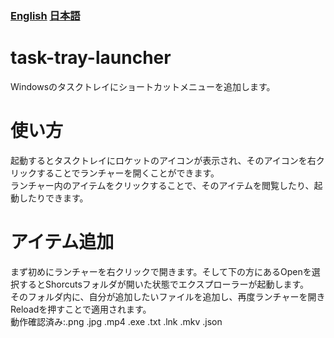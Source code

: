 ### [English](README.md) [日本語](README.JP.MD)
# task-tray-launcher
Windowsのタスクトレイにショートカットメニューを追加します。
# 使い方
起動するとタスクトレイにロケットのアイコンが表示され、そのアイコンを右クリックすることでランチャーを開くことができます。  
ランチャー内のアイテムをクリックすることで、そのアイテムを閲覧したり、起動したりできます。  
# アイテム追加
まず初めにランチャーを右クリックで開きます。そして下の方にあるOpenを選択するとShorcutsフォルダが開いた状態でエクスプローラーが起動します。  
そのフォルダ内に、自分が追加したいファイルを追加し、再度ランチャーを開きReloadを押すことで適用されます。  
動作確認済み:.png .jpg .mp4 .exe .txt .lnk .mkv .json  
